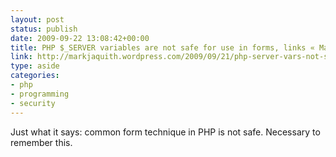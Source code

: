 ```yaml
---
layout: post
status: publish
date: 2009-09-22 13:08:42+00:00
title: PHP $_SERVER variables are not safe for use in forms, links « Mark on WordPress
link: http://markjaquith.wordpress.com/2009/09/21/php-server-vars-not-safe-in-forms-or-links/
type: aside
categories:
- php
- programming
- security
---
```


Just what it says: common form technique in PHP is not safe. Necessary to remember this.
